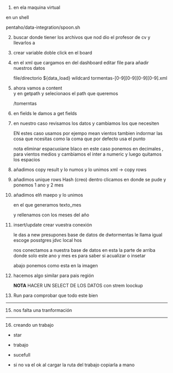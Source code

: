 
1. en ela maquina virtual 

en un shell

pentaho/data-integration/spoon.sh

2. buscar donde tiener los archivos  que nod dio el profesor de cv y llevarlos a 

3. crear variable doble click en el board 

4. en el  xml que cargamos en del dashboard editar file para añadir nuestros datos

    file/directorio ${data_load}
    wildcard tormentas-[0-9][0-9][0-9][0-9].xml

5. ahora vamos a content  
    y en getpath y selecionaos el path que queremos

    /tomerntas

6. en fields le damos a get fields

7. en nuestro caso revisamos los datos y cambiamos los que necesiten 

    EN estes caso usamos por ejempo mean vientos 
    tambien indormar las cosa que ncesitas
    como la coma que por defecto usa el punto

    nota eliminar espacuoiane  blaco 
    en este caso ponemos en decimales , para vientos medios
    y cambiamos el inter a numeric y luego quitamos los espacios

8. añadimos copy result y lo numos  y lo unimos
xml -> copy rows

9. añadimos unique rows Hash (creo)
dentro clicamos en donde se pude y ponemos 1 ano y 2 mes

10. añadimos elñ  maepo  y lo unimos 

    en el que generamos texto_mes

    y rellenamos con los meses del año

11. insert/update crear vuestra conexión 

    le das a new presupones base de datos de dwtormentas le llama igual
    escoge posstgres jdvc local hos 

    nos conectamos a nuestra base de datos
    en esta la parte de arriba donde solo este ano y mes es para 
    saber si acualizar o insetar

    abajo ponemos como esta en la imagen

13. hacemos algo similar para pais región

    **NOTA** HACER UN SELECT DE LOS DATOS con strem loockup 

14. Run para comprobar que todo este bien 

------------------------------------------------------------------

15. nos falta una tranformación



------

16. creando un trabajo

- star
- trabajo
- sucefull

- si no va el ok al cargar la ruta del trabajo copiarla a mano